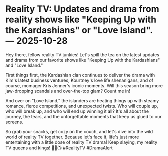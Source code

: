 # Reality TV: Updates and drama from reality shows like "Keeping Up with the Kardashians" or "Love Island". — 2025-10-28

Hey there, fellow reality TV junkies! Let's spill the tea on the latest updates and drama from our favorite shows like "Keeping Up with the Kardashians" and "Love Island."

First things first, the Kardashian clan continues to deliver the drama with Kim's latest business ventures, Kourtney's love life shenanigans, and of course, momager Kris Jenner's iconic moments. Will this season bring more jaw-dropping scandals and over-the-top glam? Count me in!

And over on "Love Island," the islanders are heating things up with steamy romance, fierce competitions, and unexpected twists. Who will couple up, who will break up, and who will end up winning it all? It's all about the journey, the tears, and the unforgettable moments that keep us glued to our screens.

So grab your snacks, get cozy on the couch, and let's dive into the wild world of reality TV together. Because let's face it, life's just more entertaining with a little dose of reality TV drama! Keep slaying, my reality TV queens and kings! 💅🔥📺 #RealityTV #DramaAlert